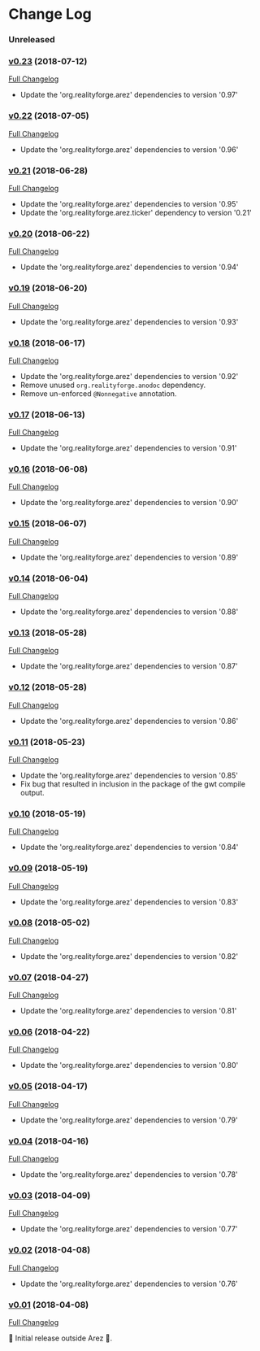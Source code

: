 # Change Log

### Unreleased

### [v0.23](https://github.com/arez/arez-timeddisposer/tree/v0.23) (2018-07-12)
[Full Changelog](https://github.com/arez/arez-timeddisposer/compare/v0.22...v0.23)

* Update the 'org.realityforge.arez' dependencies to version '0.97'

### [v0.22](https://github.com/arez/arez-timeddisposer/tree/v0.22) (2018-07-05)
[Full Changelog](https://github.com/arez/arez-timeddisposer/compare/v0.21...v0.22)

* Update the 'org.realityforge.arez' dependencies to version '0.96'

### [v0.21](https://github.com/arez/arez-timeddisposer/tree/v0.21) (2018-06-28)
[Full Changelog](https://github.com/arez/arez-timeddisposer/compare/v0.20...v0.21)

* Update the 'org.realityforge.arez' dependencies to version '0.95'
* Update the 'org.realityforge.arez.ticker' dependency to version '0.21'

### [v0.20](https://github.com/arez/arez-timeddisposer/tree/v0.20) (2018-06-22)
[Full Changelog](https://github.com/arez/arez-timeddisposer/compare/v0.19...v0.20)

* Update the 'org.realityforge.arez' dependencies to version '0.94'

### [v0.19](https://github.com/arez/arez-timeddisposer/tree/v0.19) (2018-06-20)
[Full Changelog](https://github.com/arez/arez-timeddisposer/compare/v0.18...v0.19)

* Update the 'org.realityforge.arez' dependencies to version '0.93'

### [v0.18](https://github.com/arez/arez-timeddisposer/tree/v0.18) (2018-06-17)
[Full Changelog](https://github.com/arez/arez-timeddisposer/compare/v0.17...v0.18)

* Update the 'org.realityforge.arez' dependencies to version '0.92'
* Remove unused `org.realityforge.anodoc` dependency.
* Remove un-enforced `@Nonnegative` annotation.

### [v0.17](https://github.com/arez/arez-timeddisposer/tree/v0.17) (2018-06-13)
[Full Changelog](https://github.com/arez/arez-timeddisposer/compare/v0.16...v0.17)

* Update the 'org.realityforge.arez' dependencies to version '0.91'

### [v0.16](https://github.com/arez/arez-timeddisposer/tree/v0.16) (2018-06-08)
[Full Changelog](https://github.com/arez/arez-timeddisposer/compare/v0.15...v0.16)

* Update the 'org.realityforge.arez' dependencies to version '0.90'

### [v0.15](https://github.com/arez/arez-timeddisposer/tree/v0.15) (2018-06-07)
[Full Changelog](https://github.com/arez/arez-timeddisposer/compare/v0.14...v0.15)

* Update the 'org.realityforge.arez' dependencies to version '0.89'

### [v0.14](https://github.com/arez/arez-timeddisposer/tree/v0.14) (2018-06-04)
[Full Changelog](https://github.com/arez/arez-timeddisposer/compare/v0.13...v0.14)

* Update the 'org.realityforge.arez' dependencies to version '0.88'

### [v0.13](https://github.com/arez/arez-timeddisposer/tree/v0.13) (2018-05-28)
[Full Changelog](https://github.com/arez/arez-timeddisposer/compare/v0.12...v0.13)

* Update the 'org.realityforge.arez' dependencies to version '0.87'

### [v0.12](https://github.com/arez/arez-timeddisposer/tree/v0.12) (2018-05-28)
[Full Changelog](https://github.com/arez/arez-timeddisposer/compare/v0.11...v0.12)

* Update the 'org.realityforge.arez' dependencies to version '0.86'

### [v0.11](https://github.com/arez/arez-timeddisposer/tree/v0.11) (2018-05-23)
[Full Changelog](https://github.com/arez/arez-timeddisposer/compare/v0.10...v0.11)

* Update the 'org.realityforge.arez' dependencies to version '0.85'
* Fix bug that resulted in inclusion in the package of the gwt compile output.

### [v0.10](https://github.com/arez/arez-timeddisposer/tree/v0.10) (2018-05-19)
[Full Changelog](https://github.com/arez/arez-timeddisposer/compare/v0.09...v0.10)

* Update the 'org.realityforge.arez' dependencies to version '0.84'

### [v0.09](https://github.com/arez/arez-timeddisposer/tree/v0.09) (2018-05-19)
[Full Changelog](https://github.com/arez/arez-timeddisposer/compare/v0.08...v0.09)

* Update the 'org.realityforge.arez' dependencies to version '0.83'

### [v0.08](https://github.com/arez/arez-timeddisposer/tree/v0.08) (2018-05-02)
[Full Changelog](https://github.com/arez/arez-timeddisposer/compare/v0.07...v0.08)

* Update the 'org.realityforge.arez' dependencies to version '0.82'

### [v0.07](https://github.com/arez/arez-timeddisposer/tree/v0.07) (2018-04-27)
[Full Changelog](https://github.com/arez/arez-timeddisposer/compare/v0.06...v0.07)

* Update the 'org.realityforge.arez' dependencies to version '0.81'

### [v0.06](https://github.com/arez/arez-timeddisposer/tree/v0.06) (2018-04-22)
[Full Changelog](https://github.com/arez/arez-timeddisposer/compare/v0.05...v0.06)

* Update the 'org.realityforge.arez' dependencies to version '0.80'

### [v0.05](https://github.com/arez/arez-timeddisposer/tree/v0.05) (2018-04-17)
[Full Changelog](https://github.com/arez/arez-timeddisposer/compare/v0.04...v0.05)

* Update the 'org.realityforge.arez' dependencies to version '0.79'

### [v0.04](https://github.com/arez/arez-timeddisposer/tree/v0.04) (2018-04-16)
[Full Changelog](https://github.com/arez/arez-timeddisposer/compare/v0.03...v0.04)

* Update the 'org.realityforge.arez' dependencies to version '0.78'

### [v0.03](https://github.com/arez/arez-timeddisposer/tree/v0.03) (2018-04-09)
[Full Changelog](https://github.com/arez/arez-timeddisposer/compare/v0.02...v0.03)

* Update the 'org.realityforge.arez' dependencies to version '0.77'

### [v0.02](https://github.com/arez/arez-timeddisposer/tree/v0.02) (2018-04-08)
[Full Changelog](https://github.com/arez/arez-timeddisposer/compare/v0.01...v0.02)

* Update the 'org.realityforge.arez' dependencies to version '0.76'

### [v0.01](https://github.com/arez/arez-timeddisposer/tree/v0.01) (2018-04-08)
[Full Changelog](https://github.com/arez/arez-timeddisposer/compare/779750409a8d4e28a78c2f492f0784306f261b76...v0.01)

 ‎🎉	Initial release outside Arez ‎🎉.
